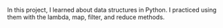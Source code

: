 In this project, I learned about data structures in Python. I practiced using them with the lambda, map, filter, and reduce methods.
